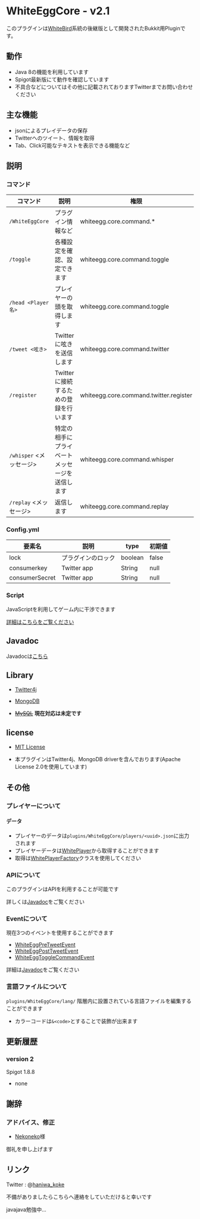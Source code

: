 # WhiteEggCore - v2.1

このプラグインは[WhiteBird](https://github.com/niwaniwa/WhiteBirdPvP "WhiteBirdPvP")系統の後継版として開発されたBukkit用Pluginです。

## 動作
- Java 8の機能を利用しています
- Spigot最新版にて動作を確認しています
- 不具合などについてはその他に記載されておりますTwitterまでお問い合わせください

## 主な機能
* jsonによるプレイデータの保存
* Twitterへのツイート、情報を取得
* Tab、Click可能なテキストを表示できる機能など

## 説明

### コマンド
コマンド | 説明 | 権限 | 備考
-------|------|------|-----
`/WhiteEggCore` | プラグイン情報など | whiteegg.core.command.* |  
`/toggle` | 各種設定を確認、設定できます| whiteegg.core.command.toggle |
`/head <Player名>` | プレイヤーの頭を取得します | whiteegg.core.command.toggle |
`/tweet <呟き>` | Twitterに呟きを送信します | whiteegg.core.command.twitter | 初実行時は/registerを行ってください
`/register` | Twitterに接続するための登録を行います | whiteegg.core.command.twitter.register |
`/whisper` <Player> <メッセージ> | 特定の相手にプライベートメッセージを送信します | whiteegg.core.command.whisper |
`/replay` <メッセージ> | 返信します | whiteegg.core.command.replay |

### Config.yml

要素名 | 説明 | type | 初期値
------|------|------|-----
lock | プラグインのロック | boolean | false
consumerkey | Twitter app | String | null
consumerSecret | Twitter app | String | null

### Script
JavaScriptを利用してゲーム内に干渉できます

[詳細はこちらをご覧ください](https://github.com/niwaniwa/WhiteEggCore/wiki/Script "Script")


## Javadoc

 Javadocは[こちら](http://niwaniwa.github.io/javadoc/whiteeggcore/)

## Library

* [Twitter4j](http://twitter4j.org/ "Twitter4j")

* [MongoDB](https://www.mongodb.org/ "MongoDB")

* ~~[MySQL](https://www.mysql.com/ "MySQL")~~ __現在対応は未定です__

## license

* [MIT License](https://github.com/niwaniwa/WhiteEggCore/blob/master/License.txt "License")

* 本プラグインはTwitter4j、MongoDB driverを含んでおります(Apache License 2.0を使用しています)

## その他

### プレイヤーについて
#### データ
- プレイヤーのデータは`plugins/WhiteEggCore/players/<uuid>.json`に出力されます
- プレイヤーデータは[WhitePlayer](http://niwaniwa.github.io/javadoc/whiteeggcore/com/github/niwaniwa/we/core/player/WhitePlayer.html)から取得することができます
- 取得は[WhitePlayerFactory](http://niwaniwa.github.io/javadoc/whiteeggcore/com/github/niwaniwa/we/core/player/WhitePlayerFactory.html)クラスを使用してください

### APIについて

このプラグインはAPIを利用することが可能です

詳しくは[Javadoc](http://niwaniwa.github.io/javadoc/whiteeggcore/com/github/niwaniwa/we/core/api/WhiteEggAPI.html)をご覧ください

### Eventについて

現在3つのイベントを使用することができます

- [WhiteEggPreTweetEvent](http://niwaniwa.github.io/javadoc/whiteeggcore/com/github/niwaniwa/we/core/event/WhiteEggPreTweetEvent.html)
- [WhiteEggPostTweetEvent](http://niwaniwa.github.io/javadoc/whiteeggcore/com/github/niwaniwa/we/core/event/WhiteEggPostTweetEvent.html)
- [WhiteEggToggleCommandEvent](http://niwaniwa.github.io/javadoc/whiteeggcore/com/github/niwaniwa/we/core/event/WhiteEggToggleCommandEvent.html)

詳細は[Javadoc](http://niwaniwa.github.io/javadoc/whiteeggcore/)をご覧ください

### 言語ファイルについて

`plugins/WhiteEggCore/lang/`
階層内に設置されている言語ファイルを編集することができます

- カラーコードは`&<code>`とすることで装飾が出来ます

## 更新履歴

### version 2

Spigot 1.8.8

- none

## 謝辞

### アドバイス、修正
- [Nekoneko](https://www.nekonekoserver.net/)様

御礼を申し上げます


## リンク

Twitter : @[haniwa_koke](https://twitter.com/haniwa_koke "haniwa_koke")

不備がありましたらこちらへ連絡をしていただけると幸いです

javajava勉強中...
